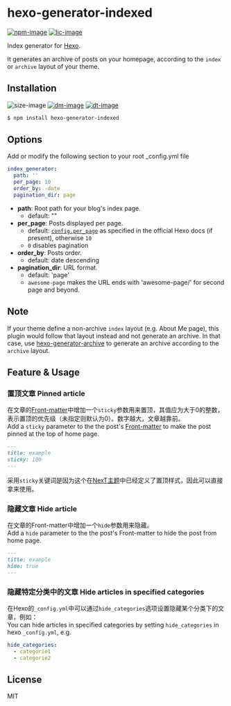 # hexo-generator-indexed

[![npm-image]][npm-url]
[![lic-image]](LICENSE)

Index generator for [Hexo].

It generates an archive of posts on your homepage, according to the `index` or `archive` layout of your theme.

## Installation

![size-image]
[![dm-image]][npm-url]
[![dt-image]][npm-url]

``` bash
$ npm install hexo-generator-indexed
```

## Options
Add or modify the following section to your root _config.yml file

``` yaml
index_generator:
  path: ''
  per_page: 10
  order_by: -date
  pagination_dir: page
```

- **path**: Root path for your blog's index page. 
  - default: ""
- **per_page**: Posts displayed per page.
  - default: [`config.per_page`](https://hexo.io/docs/configuration.html#Pagination) as specified in the official Hexo docs (if present), otherwise `10`
  - `0` disables pagination
- **order_by**: Posts order. 
  - default: date descending
- **pagination_dir**: URL format.
  - default: 'page'
  - `awesome-page` makes the URL ends with 'awesome-page/<page number>' for second page and beyond.

## Note

If your theme define a non-archive `index` layout (e.g. About Me page), this plugin would follow that layout instead and not generate an archive. In that case, use [hexo-generator-archive](https://github.com/hexojs/hexo-generator-archive) to generate an archive according to the `archive` layout.

## Feature & Usage

### 置顶文章 Pinned article

在文章的[Front-matter](https://hexo.io/docs/front-matter)中增加一个`sticky`参数用来置顶，其值应为大于0的整数，表示置顶的优先级（未指定则默认为0）。数字越大，文章越靠前。  
Add a `sticky` parameter to the the post's [Front-matter](https://hexo.io/docs/front-matter) to make the post pinned at the top of home page.

```markdown
---
title: example
sticky: 100
---
```

采用`sticky`关键词是因为这个在[NexT主题](https://github.com/hexo-next/hexo-theme-next)中已经定义了置顶样式，因此可以直接拿来使用。

### 隐藏文章 Hide article

在文章的Front-matter中增加一个`hide`参数用来隐藏。  
Add a `hide` parameter to the the post's Front-matter to hide the post from home page.

```markdown
---
title: example
hide: true
---
```

### 隐藏特定分类中的文章 Hide articles in specified categories

在Hexo的`_config.yml`中可以通过`hide_categories`选项设置隐藏某个分类下的文章，例如：  
You can hide articles in specified categories by setting `hide_categories` in hexo `_config.yml`, e.g.

```yml
hide_categories:
  - categorie1
  - categorie2
```

## License

MIT

[Hexo]: http://hexo.io/

[npm-image]: https://img.shields.io/npm/v/hexo-generator-indexed?style=flat-square
[lic-image]: https://img.shields.io/npm/l/hexo-generator-indexed?style=flat-square

[size-image]: https://img.shields.io/github/languages/code-size/stevenjoezhang/hexo-generator-indexed?style=flat-square
[dm-image]: https://img.shields.io/npm/dm/hexo-generator-indexed?style=flat-square
[dt-image]: https://img.shields.io/npm/dt/hexo-generator-indexed?style=flat-square

[npm-url]: https://www.npmjs.com/package/hexo-generator-indexed
